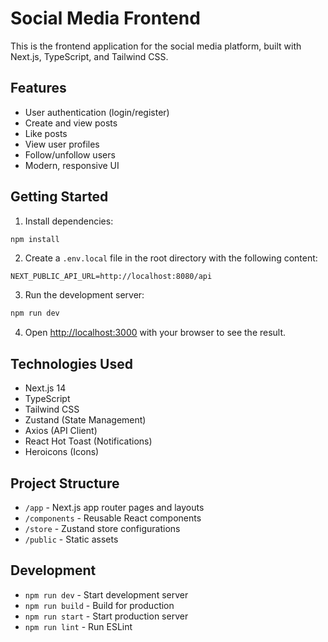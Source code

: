 # Social Media Frontend

This is the frontend application for the social media platform, built with Next.js, TypeScript, and Tailwind CSS.

## Features

- User authentication (login/register)
- Create and view posts
- Like posts
- View user profiles
- Follow/unfollow users
- Modern, responsive UI

## Getting Started

1. Install dependencies:
```bash
npm install
```

2. Create a `.env.local` file in the root directory with the following content:
```
NEXT_PUBLIC_API_URL=http://localhost:8080/api
```

3. Run the development server:
```bash
npm run dev
```

4. Open [http://localhost:3000](http://localhost:3000) with your browser to see the result.

## Technologies Used

- Next.js 14
- TypeScript
- Tailwind CSS
- Zustand (State Management)
- Axios (API Client)
- React Hot Toast (Notifications)
- Heroicons (Icons)

## Project Structure

- `/app` - Next.js app router pages and layouts
- `/components` - Reusable React components
- `/store` - Zustand store configurations
- `/public` - Static assets

## Development

- `npm run dev` - Start development server
- `npm run build` - Build for production
- `npm run start` - Start production server
- `npm run lint` - Run ESLint 